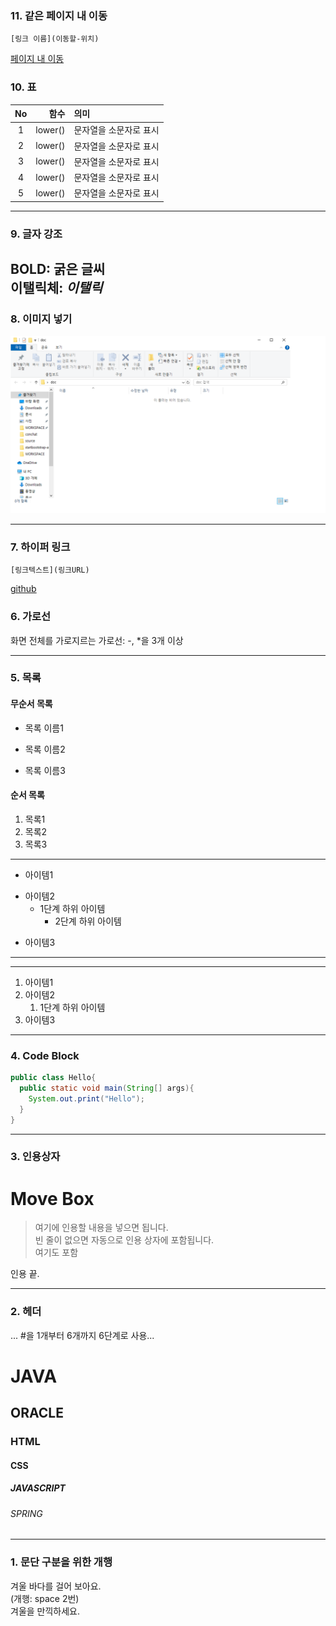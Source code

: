 ### 11. 같은 페이지 내 이동
```
[링크 이름](이동할-위치)
```
[페이지 내 이동](#move-box)

### 10. 표
|No|함수|의미|
|:------------:|------------:|:------------|
|1|lower()|문자열을 소문자로 표시|
|2|lower()|문자열을 소문자로 표시|
|3|lower()|문자열을 소문자로 표시|
|4|lower()|문자열을 소문자로 표시|
|5|lower()|문자열을 소문자로 표시|
---

### 9. 글자 강조
BOLD: **굵은 글씨**  
이탤릭체: *이탤릭*
---

### 8. 이미지 넣기
![Window Image](https://github.com/DevelKim/markdown20240125/blob/main/test.png)

---


### 7. 하이퍼 링크
```
[링크텍스트](링크URL)
```
[github](https://github.com/DevelKim/markdown20240125/edit/main/README.md#spring)

### 6. 가로선
화면 전체를 가로지르는 가로선: -, *을 3개 이상
***

### 5. 목록
#### 무순서 목록
* 목록 이름1
- 목록 이름2
+ 목록 이름3

#### 순서 목록
1. 목록1
2. 목록2
3. 목록3

---
- 아이템1
+ 아이템2
  - 1단계 하위 아이템
    * 2단계 하위 아이템
* 아이템3
---

---
1. 아이템1
2. 아이템2  
   1. 1단계 하위 아이템
3. 아이템3
---

### 4. Code Block
```JAVA  
public class Hello{
  public static void main(String[] args){
    System.out.print("Hello");
  }
}
```

***

### 3. 인용상자
# Move Box
>여기에 인용할 내용을 넣으면 됩니다.  
>빈 줄이 없으면 자동으로 인용 상자에 포함됩니다.  
여기도 포함  

인용 끝.

***

### 2. 헤더
... #을 1개부터 6개까지 6단계로 사용...  
# JAVA  
## ORACLE
### HTML
#### CSS
##### JAVASCRIPT
###### SPRING  

***

### 1. 문단 구분을 위한 개행
겨울 바다를 걸어 보아요.  
(개행: space 2번)  
겨울을 만끽하세요.  
